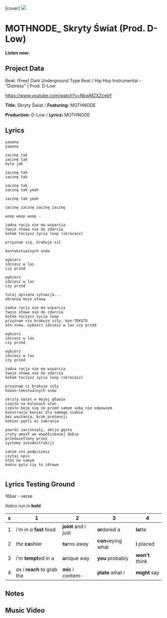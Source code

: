 [cover] ![](57175019_319474918741616_8502199518755923887_n.jpg)

# MOTHNODE_ Skryty Świat (Prod. D-Low)

**Listen now:** 

## Project Data

Beat: (Free) Dark Underground Type Beat / Hip Hop Instrumental - "Distress" | Prod. D-Low

https://www.youtube.com/watch?v=NbwMZXZcebY

**Title:** Skryty Świat / **Featuring:** MOTHNODE

**Production:** D-Low / **Lyrics:** MOTHNODE

## Lyrics

```
yaaana
yaaana

zacznę tak
zacznę tak
byle jak

zacznę tak
zacznę tak

zacznę tak
zacznę tak yeah

zacznę tak yeah

zacznę zacznę zacznę zacznę 

woop woop woop -

żadna racja nie ma wsparcia
twoje słowa nie do zdarcia
kołem toczysz życia loop (skracasz)

przyznam się, brakuje sił

kontekstualnych snów

wybierz
idziesz w las 
czy przód

wybierz
idziesz w las 
czy przód

tutaj opisana sytuacja...
obronię moje słowa

żadna racja nie ma wsparcia
twoje słowa nie do zdarcia
kołem toczysz życia loop
przyznam nie brakuje siły, kon-TEKSTU
ale snów, wybierz idziesz w las czy przód

wybierz
idziesz w las 
czy przód

wybierz
idziesz w las 
czy przód

żadna racja nie ma wsparcia
twoje słowa nie do zdarcia
kołem toczysz życia loop (skracasz)

przyznam ci brakuje siły
kooon-tekstualnych snów

skryty świat w mojej głowie
często na kolanach stan
często boję się że przed samym sobą nie odpowiem
konstruuję koniec dla samego siebie
bez wachania, brak pretensji
koniec pętli mi zabrania

powróz zaciśnięty, akcja gęsta
zryty umysł we współczesnej dobie
prześwietlony przez
systemy autodestrukcji 

zanim coś podpiszesz
czytaj opis
ktoś na samym 
końcu pyta czy to zdrowe


```

## Lyrics Testing Ground

16bar - verse

*italics* run in
**bold**

| x | 1 | 2 | 3 | 4 |
|---|---|---|---|---|
| 1 | *i'm in a* **fast** food | **joint** and i just  | **or**dered a  | **la**tte  |
| 2 | *the* **ca**shier | **tu**rns away  |  **con**veying what |  **i** placed |
| 3 | *i'm* **tempt**ed in a | **u**nique way  |  **you** probably |  **won't** think |
| 4 | *as i* **reach** to grab the |  **mic** i contem-  | **plate** what i | **might** say |

## Notes

## Music Video
